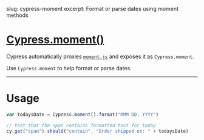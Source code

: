 slug: cypress-moment
excerpt: Format or parse dates using moment methods

# [Cypress.moment()](#section-usage)

Cypress automatically proxies [`moment.js`](http://momentjs.com/) and exposes it as `Cypress.moment`.

Use `Cypress.moment` to help format or parse dates.

***

# Usage

```javascript
var todaysDate = Cypress.moment().format("MMM DD, YYYY")

// test that the span contains formatted text for today
cy.get("span").should("contain", "Order shipped on: " + todaysDate)
```
